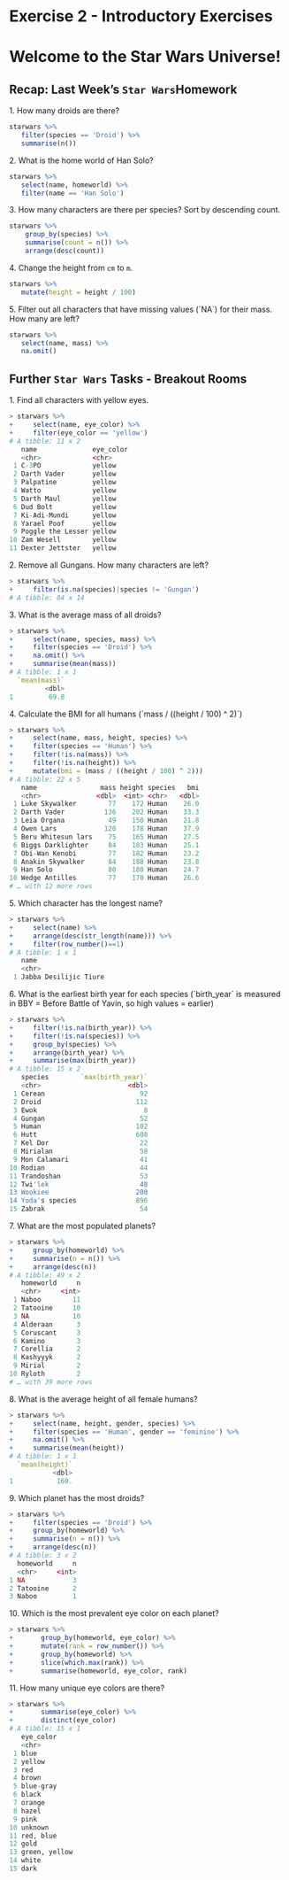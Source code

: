 Exercise 2 - Introductory Exercises
================

# Welcome to the Star Wars Universe!

## Recap: Last Week’s `Star Wars`Homework

1\. How many droids are there?

``` r
starwars %>%
   filter(species == 'Droid') %>%
   summarise(n())
```

2\. What is the home world of Han Solo?

``` r
starwars %>%
   select(name, homeworld) %>%
   filter(name == 'Han Solo')
```

3\. How many characters are there per species? Sort by descending count.

``` r
starwars %>%
    group_by(species) %>%
    summarise(count = n()) %>%
    arrange(desc(count))
```

4\. Change the height from `cm` to `m`.

``` r
starwars %>%
   mutate(height = height / 100)
```

5\. Filter out all characters that have missing values (´NA\`) for their
mass. How many are left?

``` r
starwars %>%
   select(name, mass) %>%
   na.omit()
```

## Further `Star Wars` Tasks - Breakout Rooms

1\. Find all characters with yellow eyes.

``` r
> starwars %>%
+     select(name, eye_color) %>%
+     filter(eye_color == 'yellow')
# A tibble: 11 x 2
   name              eye_color
   <chr>             <chr>
 1 C-3PO             yellow
 2 Darth Vader       yellow
 3 Palpatine         yellow
 4 Watto             yellow
 5 Darth Maul        yellow
 6 Dud Bolt          yellow
 7 Ki-Adi-Mundi      yellow
 8 Yarael Poof       yellow
 9 Poggle the Lesser yellow
10 Zam Wesell        yellow
11 Dexter Jettster   yellow
```

2\. Remove all Gungans. How many characters are left?

``` r
> starwars %>%
+     filter(is.na(species)|species != 'Gungan')
# A tibble: 84 x 14
```

3\. What is the average mass of all droids?

``` r
> starwars %>%
+     select(name, species, mass) %>%
+     filter(species == 'Droid') %>%
+     na.omit() %>%
+     summarise(mean(mass))
# A tibble: 1 x 1
  `mean(mass)`
         <dbl>
1         69.8
```

4\. Calculate the BMI for all humans (\`mass / ((height / 100) ^ 2)\`)

``` r
> starwars %>%
+     select(name, mass, height, species) %>%
+     filter(species == 'Human') %>%
+     filter(!is.na(mass)) %>%
+     filter(!is.na(height)) %>%
+     mutate(bmi = (mass / ((height / 100) ^ 2)))
# A tibble: 22 x 5
   name                mass height species   bmi
   <chr>              <dbl>  <int> <chr>   <dbl>
 1 Luke Skywalker        77    172 Human    26.0
 2 Darth Vader          136    202 Human    33.3
 3 Leia Organa           49    150 Human    21.8
 4 Owen Lars            120    178 Human    37.9
 5 Beru Whitesun lars    75    165 Human    27.5
 6 Biggs Darklighter     84    183 Human    25.1
 7 Obi-Wan Kenobi        77    182 Human    23.2
 8 Anakin Skywalker      84    188 Human    23.8
 9 Han Solo              80    180 Human    24.7
10 Wedge Antilles        77    170 Human    26.6
# … with 12 more rows
```

5\. Which character has the longest name?

``` r
> starwars %>%
+     select(name) %>%
+     arrange(desc(str_length(name))) %>%
+     filter(row_number()==1)
# A tibble: 1 x 1
   name
   <chr>
 1 Jabba Desilijic Tiure
```

6\. What is the earliest birth year for each species (\`birth_year\` is
measured in BBY = Before Battle of Yavin, so high values = earlier)

``` r
> starwars %>%
+     filter(!is.na(birth_year)) %>%
+     filter(!is.na(species)) %>%
+     group_by(species) %>%
+     arrange(birth_year) %>%
+     summarise(max(birth_year))
# A tibble: 15 x 2
   species        `max(birth_year)`
   <chr>                      <dbl>
 1 Cerean                        92
 2 Droid                        112
 3 Ewok                           8
 4 Gungan                        52
 5 Human                        102
 6 Hutt                         600
 7 Kel Dor                       22
 8 Mirialan                      58
 9 Mon Calamari                  41
10 Rodian                        44
11 Trandoshan                    53
12 Twi'lek                       48
13 Wookiee                      200
14 Yoda's species               896
15 Zabrak                        54
```

7\. What are the most populated planets?

``` r
> starwars %>%
+     group_by(homeworld) %>%
+     summarise(n = n()) %>%
+     arrange(desc(n))
# A tibble: 49 x 2
   homeworld     n
   <chr>     <int>
 1 Naboo        11
 2 Tatooine     10
 3 NA           10
 4 Alderaan      3
 5 Coruscant     3
 6 Kamino        3
 7 Corellia      2
 8 Kashyyyk      2
 9 Mirial        2
10 Ryloth        2
# … with 39 more rows
```

8\. What is the average height of all female humans?

``` r
> starwars %>%
+     select(name, height, gender, species) %>%
+     filter(species == 'Human', gender == 'feminine') %>%
+     na.omit() %>%
+     summarise(mean(height))
# A tibble: 1 x 1
  `mean(height)`
           <dbl>
1           160.
```

9\. Which planet has the most droids?

``` r
> starwars %>%
+     filter(species == 'Droid') %>%
+     group_by(homeworld) %>%
+     summarise(n = n()) %>%
+     arrange(desc(n))
# A tibble: 3 x 2
  homeworld     n
  <chr>     <int>
1 NA            3
2 Tatooine      2
3 Naboo         1
```

10\. Which is the most prevalent eye color on each planet?

``` r
> starwars %>%
+       group_by(homeworld, eye_color) %>% 
+       mutate(rank = row_number()) %>% 
+       group_by(homeworld) %>% 
+       slice(which.max(rank)) %>% 
+       summarise(homeworld, eye_color, rank)
```

11\. How many unique eye colors are there?

``` r
> starwars %>%
+       summarise(eye_color) %>%
+       distinct(eye_color)
# A tibble: 15 x 1
   eye_color
   <chr>
 1 blue
 2 yellow
 3 red
 4 brown
 5 blue-gray
 6 black
 7 orange
 8 hazel
 9 pink
10 unknown
11 red, blue
12 gold
13 green, yellow
14 white
15 dark
```
